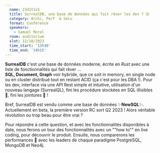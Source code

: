 ```yaml
---
  name: 23d1t1s5
  title: SurrealDB, une base de données qui fait rêver les dev ? 😮 
  category: Archi, Perf  & Sécu
  format: Conférence
  speakers: 
    - Samuel Morel
  room: auditorium
  slot: 12/10/2023
  time_start: '13h30'
  time_end: '14h15'
---
```

__SurrealDB__ c'est une base de données moderne, écrite en _Rust_ avec une liste de fonctionnalités qui fait rêver ...  
__SQL, Document, Graph__ voir hybride, que ce soit in memory, en single node ou en cluster distribué tout en restant ACID (ça c'est pour les DBA !).
Pour les dev, interface via une API Rest simple et intuitive, utilisation d'un nouveau langage (SurrealQL), fini les procédure stockées en SQL illisibles 🤩, fini les jointures 🙏 !

Bref, SurrealDB est vendu comme une base de données ✨__NewSQL__✨.  
Actuellement en beta, la première version RC sort Q2 2023 ! Alors véritable révolution ou trop beau pour être vrai ?

Pour répondre à cette question, et avec les fonctionnalités disponibles à date, nous ferons un tour des fonctionnalités avec un ""how to"" en live coding, pour découvrir le produit.
Ensuite, nous comparerons les performances 🚄 avec les leaders de chaque paradigme PostgreSQL, MongoDB et Neo4j.

